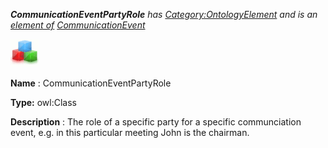 ___CommunicationEventPartyRole__ 
 has
 [Category:OntologyElement](../../Category/OntologyElement "Category:OntologyElement") 
 and is an
 [element of](../../Property/ElementOf "Property:ElementOf") 
[CommunicationEvent](../../Submissions/CommunicationEvent "Submissions:CommunicationEvent")_




  





[![Class](../images/thumb/2/27/Class.gif/45px-Class.gif)](../../Image/Class.gif "Class")


__Name__ 
 : CommunicationEventPartyRole
 



__Type:__ 
 owl:Class
 



__Description__ 
 : The role of a specific party for a specific communciation event, e.g. in this particular meeting John is the chairman.